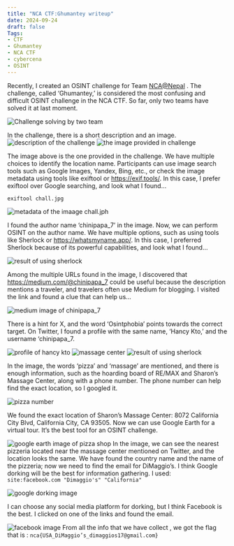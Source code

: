 ```yaml
---
title: "NCA CTF:Ghumantey writeup"
date: 2024-09-24
draft: false
Tags:
- CTF
- Ghumantey
- NCA CTF
- cybercena
- OSINT
---
```


Recently, I created an OSINT challenge for Team [NCA@Nepal](https://ncateam.xyz/about/)
. The challenge, called ‘Ghumantey,’ is considered the most confusing and difficult OSINT challenge in the NCA CTF. So far, only two teams have solved it at last moment.

![Challenge solving by two team](twoteam.png)

In the challenge, there is a short description and an image.
![description of the challenge](description.png)
![the image provided in challenge](chall.jpg)

The image above is the one provided in the challenge. We have multiple choices to identify the location name. Participants can use image search tools such as Google Images, Yandex, Bing, etc., or check the image metadata using tools like exiftool or https://exif.tools/. In this case, I prefer exiftool over Google searching, and look what I found…

```
exiftool chall.jpg
```
![metadata of the imaage chall.jph](exiftool.png)

I found the author name ‘chinipapa_7’ in the image. Now, we can perform OSINT on the author name. We have multiple options, such as using tools like Sherlock or https://whatsmyname.app/. In this case, I preferred Sherlock because of its powerful capabilities, and look what I found…

![result of using sherlock](sherlock.png)

Among the multiple URLs found in the image, I discovered that https://medium.com/@chinipapa_7 could be useful because the description mentions a traveler, and travelers often use Medium for blogging. I visited the link and found a clue that can help us…

![medium image of chinipapa_7](medium.png)

There is a hint for X, and the word ‘Osintphobia’ points towards the correct target. On Twitter, I found a profile with the same name, ‘Hancy Kto,’ and the username ‘chinipapa_7.

![profile of hancy kto](hancykto.png)
![massage center](x1.png)
![result of using sherlock](x2.png)

In the image, the words ‘pizza’ and ‘massage’ are mentioned, and there is enough information, such as the hoarding board of RE/MAX and Sharon’s Massage Center, along with a phone number. The phone number can help find the exact location, so I googled it.

![pizza number](pizzanumber.png)

We found the exact location of Sharon’s Massage Center: 8072 California City Blvd, California City, CA 93505. Now we can use Google Earth for a virtual tour. It’s the best tool for an OSINT challenge.

![google earth image of pizza shop](googleearth.png)
In the image, we can see the nearest pizzeria located near the massage center mentioned on Twitter, and the location looks the same. We have found the country name and the name of the pizzeria; now we need to find the email for DiMaggio’s. I think Google dorking will be the best for information gathering. I used: 
``` site:facebook.com "Dimaggio's" "California"```

![google dorking image](dorking.png)

I can choose any social media platform for dorking, but I think Facebook is the best. I clicked on one of the links and found the email.

![facebook image](facebook.png)
From all the info that we have collect , we got the flag that is :
```nca{USA_DiMaggio’s_dimaggios17@gmail.com}```



